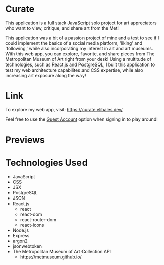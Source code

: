 # Curate

This application is a full stack JavaScript solo project for art appreciators who want to view, critique, and share art from the Met!

This application was a bit of a passion project of mine and a test to see if I could implement the basics of a social media platform, 'liking' and 'following,' while also incorporating my interest in art and art museums. With this web app, you can explore, favorite, and share pieces from The Metropolitan Museum of Art right from your desk! Using a multitude of technologies, such as React.js and PostgreSQL, I built this application to test my web architecture capabilites and CSS expertise, while also increasing art exposure along the way!

# Link

To explore my web app, visit: https://curate.elibales.dev/

Feel free to use the <ins>Guest Account</ins> option when signing in to play around!

# Previews

# Technologies Used

- JavaScript
- CSS
- JSX
- PostgreSQL
- JSON
- React.js
  - react
  - react-dom
  - react-router-dom
  - react-icons
- Node.js
- Express
- argon2
- jsonwebtoken
- The Metropolitan Museum of Art Collection API
  - https://metmuseum.github.io/
